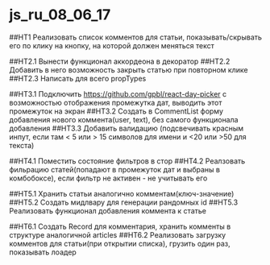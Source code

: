 # js_ru_08_06_17

##HT1 Реализовать список комментов для статьи, показывать/скрывать его по клику на кнопку, на которой должен меняться текст

##HT2.1 Вынести функционал аккордеона в декоратор
##HT2.2 Добавить в него возможность закрыть статью при повторном клике
##HT2.3 Написать для всего propTypes

##HT3.1 Подключить https://github.com/gpbl/react-day-picker с возможностью отображения промежутка дат, выводить этот промежуток на экран
##HT3.2 Создать в CommentList форму добавления нового коммента(user, text), без самого функционала добавления
##HT3.3 Добавить валидацию (подсвечивать красным инпут, если там < 5 или > 15 символов для имени и <20 или >50 для текста)

##HT4.1 Поместить состояние фильтров в стор
##HT4.2 Реалзовать фильрацию статей(попадают в промежуток дат и выбраны в комбобоксе), если фильтр не активен - не учитывать его

##HT5.1 Хранить статьи аналогично комментам(ключ-значение)
##HT5.2 Создать мидлвару для генерации рандомных id
##HT5.3 Реализовать функционал добавления коммента к статье

##HT6.1 Создать Record для комментария, хранить комменты в структуре аналогичной articles
##HT6.2 Реализовать загрузку комментов для статьи(при открытии списка), грузить один раз, показывать лоадер